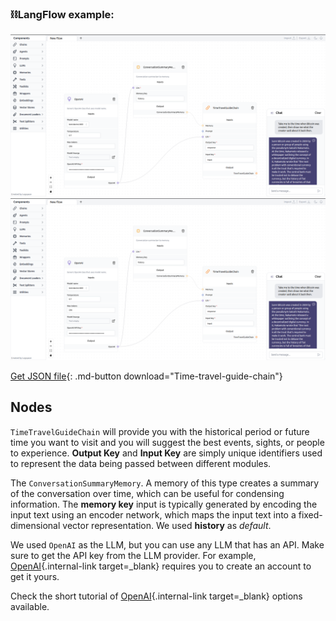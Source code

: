 ### ⛓️LangFlow example:

![Description](img/time-travel-guide-chain.png#only-dark)
![Description](img/time-travel-guide-chain.png#only-light)

[Get JSON file](data/Time-travel-guide-chain.json){: .md-button download="Time-travel-guide-chain"} 

## Nodes

`TimeTravelGuideChain` will provide you with the historical period or future time you want to visit and you will suggest the best events, sights, or people to experience. **Output Key** and **Input Key** are simply unique identifiers used to represent the data being passed between different modules.

The `ConversationSummaryMemory`. A memory of this type creates a summary of the conversation over time, which can be useful for condensing information. The **memory key** input is typically generated by encoding the input text using an encoder network, which maps the input text into a fixed-dimensional vector representation. We used **history** as *default*.

We used `OpenAI` as the LLM, but you can use any LLM that has an API. Make sure to get the API key from the LLM provider. For example, [OpenAI](https://platform.openai.com/){.internal-link target=_blank} requires you to create an account to get it yours.

Check the short tutorial of [OpenAI](llms.md){.internal-link target=_blank} options available.